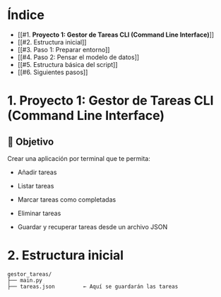 <!--INDICE-->
# Índice

- [[#1. **Proyecto 1: Gestor de Tareas CLI (Command Line Interface)**]]
- [[#2. Estructura inicial]]
- [[#3. Paso 1: Preparar entorno]]
- [[#4. Paso 2: Pensar el modelo de datos]]
- [[#5. Estructura básica del script]]
- [[#6. Siguientes pasos]]
<!--/INDICE-->


# 1. **Proyecto 1: Gestor de Tareas CLI (Command Line Interface)**

   **🎯 Objetivo**
---
  
Crear una aplicación por terminal que te permita:

- Añadir tareas
    
- Listar tareas
    
- Marcar tareas como completadas
    
- Eliminar tareas
    
- Guardar y recuperar tareas desde un archivo JSON

# 2. Estructura inicial

```
gestor_tareas/
├── main.py
├── tareas.json         ← Aquí se guardarán las tareas
```

